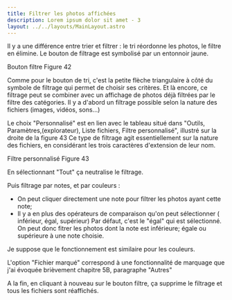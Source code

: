 ```yaml
---
title: Filtrer les photos affichées
description: Lorem ipsum dolor sit amet - 3
layout: ../../layouts/MainLayout.astro
---
```


Il y a une différence entre trier et filtrer : le tri réordonne les photos, le filtre en élimine.
Le bouton de filtrage est symbolisé par un entonnoir jaune.

Bouton filtre
Figure 42

Comme pour le bouton de tri, c'est la petite flèche triangulaire à côté du symbole de filtrage qui permet de choisir ses critères.
Et là encore, ce filtrage peut se combiner avec un affichage de photos déjà filtrées par le filtre des catégories.
Il y a d'abord un filtrage possible selon la nature des fichiers (images, vidéos, sons...)

Le choix "Personnalisé" est en lien avec le tableau situé dans "Outils, Paramètres,(explorateur), Liste fichiers, Filtre personnalisé", illustré sur la droite de la figure 43
Ce type de filtrage agit essentiellement sur la nature des fichiers, en considérant les trois caractères d'extension de leur nom.

Filtre personnalisé
Figure 43

En sélectionnant "Tout" ça neutralise le filtrage.

Puis filtrage par notes, et par couleurs :
- On peut cliquer directement une note pour filtrer les photos ayant cette note;
- Il y a en plus des opérateurs de comparaison qu'on peut sélectionner ( inférieur, égal, supérieur)
Par défaut, c'est le "égal" qui est sélectionné.
On peut donc fitrer les photos dont la note est inférieure; égale ou supérieure à une note choisie.

Je suppose que le fonctionnement est similaire pour les couleurs.

L'option "Fichier marqué" correspond à une fonctionnalité de marquage que j'ai évoquée brièvement chapitre 5B, paragraphe "Autres"

A la fin, en cliquant à nouveau sur le bouton filtre, ça supprime le filtrage et tous les fichiers sont réaffichés.